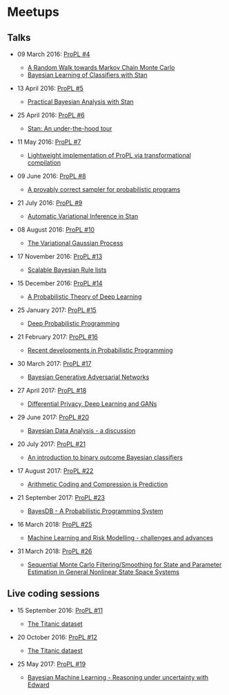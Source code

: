 # Meetups

## Talks
- 09 March 2016: [ProPL #4](http://www.meetup.com/Toronto-Probabilistic-Programming-Meetup/events/229134538/)
  - [A Random Walk towards Markov Chain Monte Carlo](https://github.com/stevenmpostma/mcmc/blob/3627b5429d9599929a3e02b961be6f68479a42b8/ARandomWalktoMCMC.pdf)
  - [Bayesian Learning of Classifiers with Stan](/talks/2016/04_02__Bayesian_Learning_of_Classifiers_with_Stan__Torsten_Scholak/)

- 13 April 2016: [ProPL #5](http://www.meetup.com/Toronto-Probabilistic-Programming-Meetup/events/229282081/)
  - [Practical Bayesian Analysis with Stan](/talks/2016/04_13_Practical_Bayesian_Analysis_with_Stan/README.md)

- 25 April 2016: [ProPL #6](http://www.meetup.com/Toronto-Probabilistic-Programming-Meetup/events/230354860/)
  - [Stan: An under-the-hood tour](/talks/2016/04_25_Stan_An_under-the-hood_tour/)

- 11 May 2016: [ProPL #7](http://www.meetup.com/Toronto-Probabilistic-Programming-Meetup/events/229910295/)
  - [Lightweight implementation of ProPL via transformational compilation](/talks/2016/05_11_Lightweight_implementation_of_ProPL_via_transformational_compilation/README.md)

- 09 June 2016: [ProPL #8](http://www.meetup.com/Toronto-Probabilistic-Programming-Meetup/events/229969968/)
  - [A provably correct sampler for probabilistic programs](/talks/2016/06_09_A_provably_correct_sampler_for_probabilistic_programs/README.md)

- 21 July 2016: [ProPL #9](http://www.meetup.com/Toronto-Probabilistic-Programming-Meetup/events/231688927/)
  - [Automatic Variational Inference in Stan](/talks/2016/07_21_Automatic_Variational_Inference_in_Stan/README.md)

- 08 August 2016: [ProPL #10](http://www.meetup.com/Toronto-Probabilistic-Programming-Meetup/events/231728607/)
  - [The Variational Gaussian Process](/talks/2016/08_18_Variational_Gaussian_Process/README.md)

- 17 November 2016: [ProPL #13](https://www.meetup.com/Toronto-Probabilistic-Programming-Meetup/events/234388980/)
  - [Scalable Bayesian Rule lists](/talks/2016/11_17_bayesian_rule_lists/README.md)

- 15 December 2016: [ProPL #14](https://www.meetup.com/Toronto-Probabilistic-Programming-Meetup/events/233112645/)
  - [A Probabilistic Theory of Deep Learning](/talks/2016/12_15_A_Probabilistic_Theory_of_Deep_Learning/README.md)

- 25 January 2017: [ProPL #15](https://www.meetup.com/Toronto-Probabilistic-Programming-Meetup/events/236693234/)
  - [Deep Probabilistic Programming](/talks/2017/01_25_Deep_Probabilistic_Programming/README.md)

- 21 February 2017: [ProPL #16](https://www.meetup.com/Toronto-Probabilistic-Programming-Meetup/events/236335784/)
  - [Recent developments in Probabilistic Programming](/talks/2017/02_21_Recent_developments_in_Probabilistic_Programming/README.md)

- 30 March 2017: [ProPL #17](https://www.meetup.com/Toronto-Probabilistic-Programming-Meetup/events/236861513/)
  - [Bayesian Generative Adversarial Networks](/talks/2017/03_30_Bayesian_Generative_Adversarial_Networks/README.md)

- 27 April 2017: [ProPL #18](https://www.meetup.com/Toronto-Probabilistic-Programming-Meetup/events/238802040/)
  - [Differential Privacy, Deep Learning and GANs](/talks/2017/04_27_Differential_Privacy_Deep_Learning_and_GANs/README.md)

- 29 June 2017: [ProPL #20](https://www.meetup.com/Toronto-Probabilistic-Programming-Meetup/events/240283490/)
  - [Bayesian Data Analysis - a discussion](/talks/2017/06_29_Bayesian_Data_Analysis/README.md)

- 20 July 2017: [ProPL #21](https://www.meetup.com/Toronto-Probabilistic-Programming-Meetup/events/240389537/)
  - [An introduction to binary outcome Bayesian classifiers](/talks/2017/07_20_An_introduction_to_binary_outcome_Bayesian_classifiers/README.md)

- 17 August 2017: [ProPL #22](https://www.meetup.com/Toronto-Probabilistic-Programming-Meetup/events/240389537/)
  - [Arithmetic Coding and Compression is Prediction](/talks/2017/08_17_Arithmetic_coding_and_compression_is_prediction/README.md)

- 21 September 2017: [ProPL #23](https://www.meetup.com/Toronto-Probabilistic-Programming-Meetup/events/242547225/)
  - [BayesDB - A Probabilistic Programming System](/talks/2017/09_21_BayesDB_a_Probabilistic_Programming_System/README.md)

- 16 March 2018: [ProPL #25](https://www.meetup.com/Toronto-Probabilistic-Programming-Meetup/events/248049275/)
  - [Machine Learning and Risk Modelling - challenges and advances](/talks/2018/03_16_Machine_Learning_and_Risk_Modelling_challenges_and_advances/README.md)

- 31 March 2018: [ProPL #26](https://www.meetup.com/Toronto-Probabilistic-Programming-Meetup/events/rdttxlyxhbwb/)
  - [Sequential Monte Carlo Filtering/Smoothing for State and Parameter Estimation in General Nonlinear State Space Systems](/talks/2018/05_31_Sequential_Monte_Carlo_Filtering_Smoothing/Sequential_Monte_Carlo_Filtering_Smoothing_Ali.pdf)
## Live coding sessions

- 15 September 2016: [ProPL #11](http://www.meetup.com/Toronto-Probabilistic-Programming-Meetup/events/232240424/)
  - [The Titanic dataset](/live-coding/2016/09_15_Titanic_dataset/README.md)

- 20 October 2016: [ProPL #12](https://www.meetup.com/Toronto-Probabilistic-Programming-Meetup/events/234038437/)
  - [The Titanic dataest](/live-coding/2016/10_20_Titanic_dataset/README.md)

- 25 May 2017: [ProPL #19](https://www.meetup.com/Toronto-Probabilistic-Programming-Meetup/events/239557848/)
  - [Bayesian Machine Learning - Reasoning under uncertainty with Edward](/live-coding/2017/05_25_Bayesian_machine_learning/README.md)
